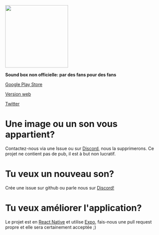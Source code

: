 
<img src="https://raw.githubusercontent.com/enzosabry/rpzSoundbox/master/assets/img/logorpz.png" width=200 >

**Sound box non officielle: par des fans pour des fans**

[Google Play Store](https://play.google.com/store/apps/details?id=com.playadev.rpzsoundbox)

[Version web](https://enzosabry.github.io/rpzSoundbox/)

[Twitter](https://twitter.com/Playa_Dev)

# Une image ou un son vous appartient?
Contactez-nous via une Issue ou sur [Discord](https://discord.gg/Ry5qNYJG83), nous la supprimerons.
Ce projet ne contient pas de pub, il est à but non lucratif.

# Tu veux un nouveau son?
Crée une issue sur github ou parle nous sur [Discord!](https://discord.gg/Ry5qNYJG83)

# Tu veux améliorer l'application?
Le projet est en [React Native](https://github.com/facebook/react-native) et utilise [Expo](https://github.com/expo/expo), fais-nous une pull request propre et elle sera certainement acceptée ;)

